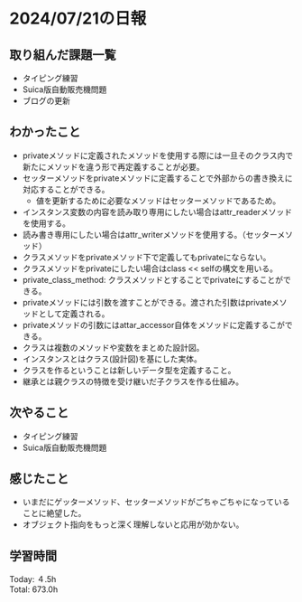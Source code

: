# 2024/07/21の日報
## 取り組んだ課題一覧
* タイピング練習
* Suica版自動販売機問題
* ブログの更新
## わかったこと
* privateメソッドに定義されたメソッドを使用する際には一旦そのクラス内で新たにメソッドを違う形で再定義することが必要。
* セッターメソッドをprivateメソッドに定義することで外部からの書き換えに対応することができる。
  * 値を更新するために必要なメソッドはセッターメソッドであるため。
*  インスタンス変数の内容を読み取り専用にしたい場合はattr_readerメソッドを使用する。
*  読み書き専用にしたい場合はattr_writerメソッドを使用する。（セッターメソッド）
*  クラスメソッドをprivateメソッド下で定義してもprivateにならない。
  *  クラスメソッドをprivateにしたい場合はclass << selfの構文を用いる。  
  *  private_class_method: クラスメソッドとすることでprivateにすることができる。
*  privateメソッドには引数を渡すことができる。渡された引数はprivateメソッドとして定義される。
*  privateメソッドの引数にはattar_accessor自体をメソッドに定義するこができる。
* クラスは複数のメソッドや変数をまとめた設計図。
* インスタンスとはクラス(設計図)を基にした実体。
* クラスを作るということは新しいデータ型を定義すること。
* 継承とは親クラスの特徴を受け継いだ子クラスを作る仕組み。
## 次やること
* タイピング練習
* Suica版自動販売機問題
## 感じたこと
* いまだにゲッターメソッド、セッターメソッドがごちゃごちゃになっていることに絶望した。
* オブジェクト指向をもっと深く理解しないと応用が効かない。
## 学習時間
Today: ４.5h<br>
Total: 673.0h

